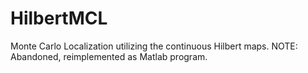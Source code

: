 # HilbertMCL
Monte Carlo Localization utilizing the continuous Hilbert maps. NOTE: Abandoned, reimplemented as Matlab program.

